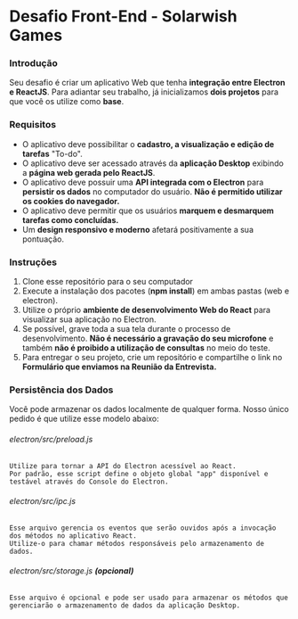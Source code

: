 # Desafio Front-End - Solarwish Games

### Introdução

Seu desafio é criar um aplicativo Web que tenha **integração entre Electron e ReactJS**. Para adiantar seu trabalho, já inicializamos **dois projetos** para que você os utilize como **base**.

### Requisitos

- O aplicativo deve possibilitar o **cadastro, a visualização e edição de tarefas** "To-do". 
- O aplicativo deve ser acessado através da **aplicação Desktop** exibindo a **página web gerada pelo ReactJS**.
- O aplicativo deve possuir uma **API integrada com o Electron** para **persistir os dados** no computador do usuário. **Não é permitido utilizar os cookies do navegador.**
- O aplicativo deve permitir que os usuários **marquem e desmarquem tarefas como concluídas.**
- Um **design responsivo e moderno** afetará positivamente a sua pontuação.

### Instruções

1. Clone esse repositório para o seu computador
2. Execute a instalação dos pacotes (**npm install**) em ambas pastas (web e electron).
3. Utilize o próprio **ambiente de desenvolvimento Web do React** para visualizar sua aplicação no Electron.
4. Se possível, grave toda a sua tela durante o processo de desenvolvimento. **Não é necessário a gravação do seu microfone** e também **não é proibido a utilização de consultas** no meio do teste.
5. Para entregar o seu projeto, crie um repositório e compartilhe o link no **Formulário que enviamos na Reunião da Entrevista.**

### Persistência dos Dados

Você pode armazenar os dados localmente de qualquer forma. Nosso único pedido é que utilize esse modelo abaixo:

###### electron/src/preload.js 
	Utilize para tornar a API do Electron acessível ao React.
    Por padrão, esse script define o objeto global "app" disponível e testável através do Console do Electron.
###### electron/src/ipc.js
	Esse arquivo gerencia os eventos que serão ouvidos após a invocação dos métodos no aplicativo React.
    Utilize-o para chamar métodos responsáveis pelo armazenamento de dados.
###### electron/src/storage.js **(opcional)**
	Esse arquivo é opcional e pode ser usado para armazenar os métodos que 
    gerenciarão o armazenamento de dados da aplicação Desktop.